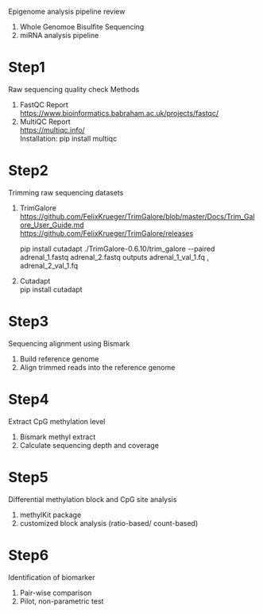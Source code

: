 Epigenome analysis pipeline review

1) Whole Genomoe Bisulfite Sequencing
2) miRNA analysis pipeline

# Step1
Raw sequencing quality check
Methods
1) FastQC Report<br>
   https://www.bioinformatics.babraham.ac.uk/projects/fastqc/
2) MultiQC Report<br>
   https://multiqc.info/<br>
   Installation: pip install multiqc

# Step2
Trimming raw sequencing datasets
1) TrimGalore<br>
   https://github.com/FelixKrueger/TrimGalore/blob/master/Docs/Trim_Galore_User_Guide.md
   https://github.com/FelixKrueger/TrimGalore/releases

    pip install cutadapt
   ./TrimGalore-0.6.10/trim_galore --paired adrenal_1.fastq adrenal_2.fastq
   outputs adrenal_1_val_1.fq , adrenal_2_val_1.fq

   
3) Cutadapt<br>
   pip install cutadapt

# Step3
Sequencing alignment using Bismark
1) Build reference genome
2) Align trimmed reads into the reference genome

# Step4
Extract CpG methylation level
1) Bismark methyl extract
2) Calculate sequencing depth and coverage

# Step5
Differential methylation block and CpG site analysis
1) methylKit package
2) customized block analysis (ratio-based/ count-based)

# Step6
Identification of biomarker
1) Pair-wise comparison
2) Pilot, non-parametric test
